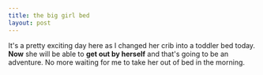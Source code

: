 ```yaml
---
title: the big girl bed
layout: post
---
```


It's a pretty exciting day here as I changed her crib into a toddler bed today. **Now** she will be able to **get out by herself** and that's going to be an adventure. No more waiting for me to take her out of bed in the morning.

